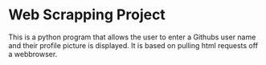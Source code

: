 # Web Scrapping Project

This is a python program that allows the user to enter a Githubs user name and their profile picture is displayed.
It is based on pulling html requests off a webbrowser.
